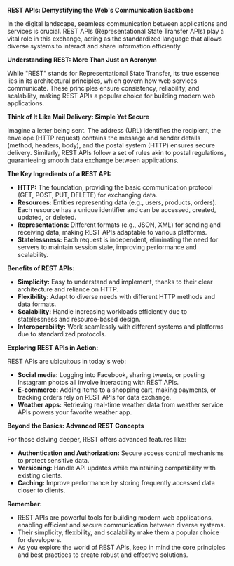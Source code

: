 **REST APIs: Demystifying the Web's Communication Backbone**

In the digital landscape, seamless communication between applications and services is crucial. REST APIs (Representational State Transfer APIs) play a vital role in this exchange, acting as the standardized language that allows diverse systems to interact and share information efficiently.

**Understanding REST: More Than Just an Acronym**

While "REST" stands for Representational State Transfer, its true essence lies in its architectural principles, which govern how web services communicate. These principles ensure consistency, reliability, and scalability, making REST APIs a popular choice for building modern web applications.

**Think of It Like Mail Delivery: Simple Yet Secure**

Imagine a letter being sent. The address (URL) identifies the recipient, the envelope (HTTP request) contains the message and sender details (method, headers, body), and the postal system (HTTP) ensures secure delivery. Similarly, REST APIs follow a set of rules akin to postal regulations, guaranteeing smooth data exchange between applications.

**The Key Ingredients of a REST API:**

* **HTTP:** The foundation, providing the basic communication protocol (GET, POST, PUT, DELETE) for exchanging data.
* **Resources:** Entities representing data (e.g., users, products, orders). Each resource has a unique identifier and can be accessed, created, updated, or deleted.
* **Representations:** Different formats (e.g., JSON, XML) for sending and receiving data, making REST APIs adaptable to various platforms.
* **Statelessness:** Each request is independent, eliminating the need for servers to maintain session state, improving performance and scalability.

**Benefits of REST APIs:**

* **Simplicity:** Easy to understand and implement, thanks to their clear architecture and reliance on HTTP.
* **Flexibility:** Adapt to diverse needs with different HTTP methods and data formats.
* **Scalability:** Handle increasing workloads efficiently due to statelessness and resource-based design.
* **Interoperability:** Work seamlessly with different systems and platforms due to standardized protocols.

**Exploring REST APIs in Action:**

REST APIs are ubiquitous in today's web:

* **Social media:** Logging into Facebook, sharing tweets, or posting Instagram photos all involve interacting with REST APIs.
* **E-commerce:** Adding items to a shopping cart, making payments, or tracking orders rely on REST APIs for data exchange.
* **Weather apps:** Retrieving real-time weather data from weather service APIs powers your favorite weather app.

**Beyond the Basics: Advanced REST Concepts**

For those delving deeper, REST offers advanced features like:

* **Authentication and Authorization:** Secure access control mechanisms to protect sensitive data.
* **Versioning:** Handle API updates while maintaining compatibility with existing clients.
* **Caching:** Improve performance by storing frequently accessed data closer to clients.

**Remember:**

* REST APIs are powerful tools for building modern web applications, enabling efficient and secure communication between diverse systems.
* Their simplicity, flexibility, and scalability make them a popular choice for developers.
* As you explore the world of REST APIs, keep in mind the core principles and best practices to create robust and effective solutions.
